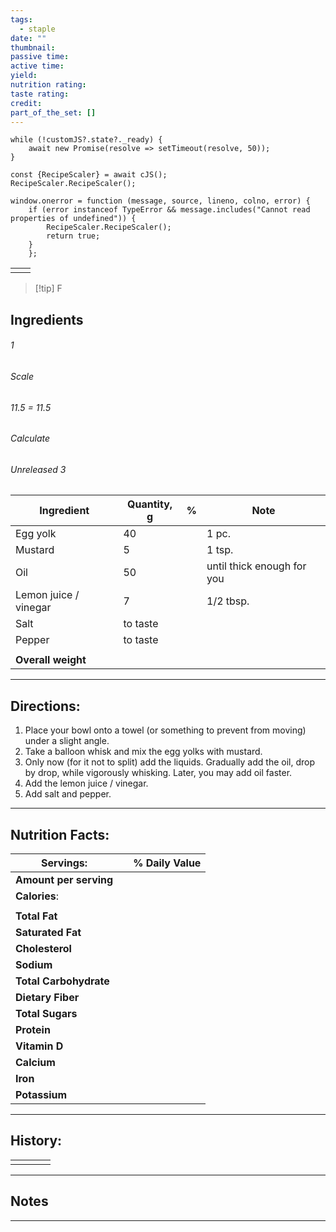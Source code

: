 ```yaml
---
tags:
  - staple
date: ""
thumbnail: 
passive time: 
active time: 
yield: 
nutrition rating: 
taste rating: 
credit: 
part_of_the_set: []
---
```

```dataviewjs
while (!customJS?.state?._ready) { 
	await new Promise(resolve => setTimeout(resolve, 50)); 
} 

const {RecipeScaler} = await cJS();
RecipeScaler.RecipeScaler();

window.onerror = function (message, source, lineno, colno, error) {
	if (error instanceof TypeError && message.includes("Cannot read properties of undefined")) {
		RecipeScaler.RecipeScaler();
		return true;
	}
    };
```

|     |     |
| --- | --- |
|     |     |

> [!tip] F
## Ingredients

###### 1
###### Scale
###### 11.5 = 11.5
###### Calculate
###### Unreleased 3

| Ingredient            | Quantity, g | %   | Note                       |
| --------------------- | ----------- | --- | -------------------------- |
| Egg yolk              | 40          |     | 1 pc.                      |
| Mustard               | 5           |     | 1 tsp.                     |
| Oil                   | 50          |     | until thick enough for you |
| Lemon juice / vinegar | 7           |     | 1/2 tbsp.                  |
| Salt                  | to taste    |     |                            |
| Pepper                | to taste    |     |                            |
|                       |             |     |                            |
| **Overall weight**    |             |     |                            |




---
## Directions:

1. Place your bowl onto a towel (or something to prevent from moving) under a slight angle.
2. Take a balloon whisk and mix the egg yolks with mustard.
3. Only now (for it not to split) add the liquids. Gradually add the oil, drop by drop, while vigorously whisking. Later, you may add oil faster.
4. Add the lemon juice / vinegar.
5. Add salt and pepper.

---
## Nutrition Facts:

| **Servings:**          |       | % Daily Value |
| ---------------------- | ----- | ------------- |
| **Amount per serving** |       |               |
| **Calories**:          |       |               |
|                        |       |               |
| **Total Fat**          |       |               |
| **Saturated Fat**      |       |               |
| **Cholesterol**        |       |               |
| **Sodium**             |       |               |
| **Total Carbohydrate** |       |               |
| **Dietary Fiber**      |       |               |
| **Total Sugars**       |       |               |
| **Protein**            |       |               |
| **Vitamin D**          |       |               |
| **Calcium**            |       |               |
| **Iron**               |       |               |
| **Potassium**          |       |               |

---
## History:

|     |                   |                   |                   |
| --- | ----------------- | ----------------- | ----------------- |
|     |                   |                   |                   |


---
## Notes


>

---



